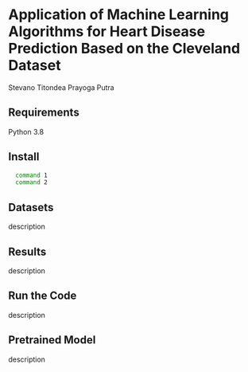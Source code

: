 
# Application of Machine Learning Algorithms for Heart Disease Prediction Based on the Cleveland Dataset

Stevano Titondea Prayoga Putra

## Requirements

Python 3.8

## Install

```bash
  command 1
  command 2
```

## Datasets

description

## Results

description

## Run the Code

description

## Pretrained Model

description
